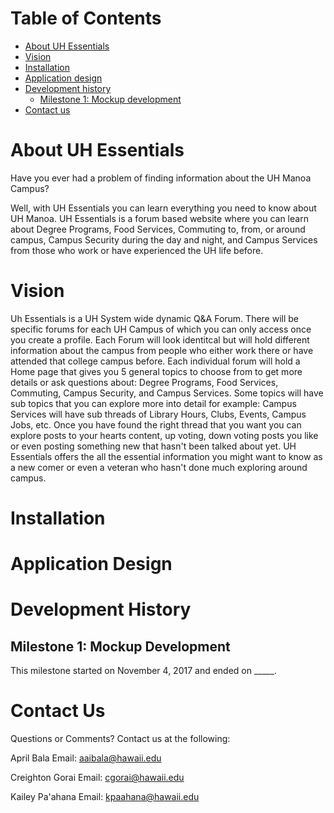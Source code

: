 # Table of Contents

* [About UH Essentials](#about-uh-essentials)
* [Vision](#vision)
* [Installation](#installation)
* [Application design](#application-design)
* [Development history](#development-history)
  * [Milestone 1: Mockup development](#milestone-1-mockup-development)
* [Contact us](#contact-us)

# About UH Essentials

Have you ever had a problem of finding information about the UH Manoa Campus? 

Well, with UH Essentials you can learn everything you need to know about UH Manoa. UH Essentials is a forum based website where you can learn about Degree Programs, Food Services, Commuting to, from, or around campus, Campus Security during the day and night, and Campus Services from those who work or have experienced the UH life before. 

# Vision

Uh Essentials is a UH System wide dynamic Q&A Forum. There will be specific forums for each UH Campus of which you can only access once you create a profile. Each Forum will look identitcal but will hold different information about the campus from people who either work there or have attended that college campus before.  Each individual forum will hold a Home page that gives you 5 general topics to choose from to get more details or ask questions about: Degree Programs, Food Services, Commuting, Campus Security, and Campus Services. Some topics will have sub topics that you can explore more into detail for example: Campus Services will have sub threads of Library Hours, Clubs, Events, Campus Jobs, etc. Once you have found the right thread that you want you can explore posts to your hearts content, up voting, down voting posts you like or even posting something new that hasn't been talked about yet. UH Essentials offers the all the essential information you might want to know as a new comer or even a veteran who hasn't done much exploring around campus. 

# Installation

# Application Design

# Development History

## Milestone 1: Mockup Development

This milestone started on November 4, 2017 and ended on _____.

# Contact Us

Questions or Comments? Contact us at the following:

April Bala      Email: aaibala@hawaii.edu

Creighton Gorai Email: cgorai@hawaii.edu

Kailey Pa'ahana Email: kpaahana@hawaii.edu

